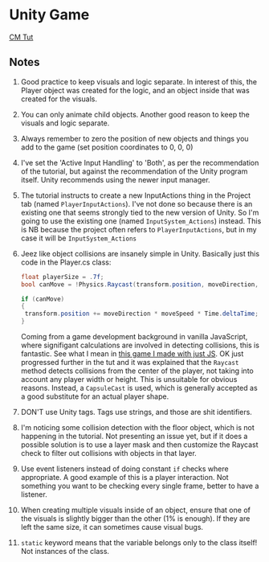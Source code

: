 # Unity Game

[CM Tut](https://youtu.be/AmGSEH7QcDg?si=258Soi2uLDatAPtj&t=11422)

## Notes

1. Good practice to keep visuals and logic separate. In interest of this, the Player object was created for the logic, and an object inside that was created for the visuals.
2. You can only animate child objects. Another good reason to keep the visuals and logic separate.
3. Always remember to zero the position of new objects and things you add to the game (set position coordinates to 0, 0, 0)
4. I've set the 'Active Input Handling' to 'Both', as per the recommendation of the tutorial, but against the recommendation of the Unity program itself. Unity recommends using the newer input manager.
5. The tutorial instructs to create a new InputActions thing in the Project tab (named `PlayerInputActions`). I've not done so because there is an existing one that seems strongly tied to the new version of Unity. So I'm going to use the existing one (named `InputSystem_Actions`) instead. This is NB because the project often refers to `PlayerInputActions`, but in my case it will be `InputSystem_Actions`
6. Jeez like object collisions are insanely simple in Unity. Basically just this code in the Player.cs class:

   ```C#
   float playerSize = .7f;
   bool canMove = !Physics.Raycast(transform.position, moveDirection, playerSize);

   if (canMove)
   {
   	transform.position += moveDirection * moveSpeed * Time.deltaTime;
   }
   ```

   Coming from a game development background in vanilla JavaScript, where signifigant calculations are involved in detecting collisions, this is fantastic. See what I mean in [this game I made with just JS](https://github.com/Koda-Pig/playground/blob/main/knight-of-cups/script.js#L97). OK just progressed further in the tut and it was explained that the `Raycast` method detects collisions from the center of the player, not taking into account any player width or height. This is unsuitable for obvious reasons. Instead, a `CapsuleCast` is used, which is generally accepted as a good substitute for an actual player shape.

7. DON'T use Unity tags. Tags use strings, and those are shit identifiers.
8. I'm noticing some collision detection with the floor object, which is not happening in the tutorial. Not presenting an issue yet, but if it does a possible solution is to use a layer mask and then customize the Raycast check to filter out collisions with objects in that layer.
9. Use event listeners instead of doing constant `if` checks where appropriate. A good example of this is a player interaction. Not something you want to be checking every single frame, better to have a listener.
10. When creating multiple visuals inside of an object, ensure that one of the visuals is slightly bigger than the other (1% is enough). If they are left the same size, it can sometimes cause visual bugs.
11. `static` keyword means that the variable belongs only to the class itself! Not instances of the class.
